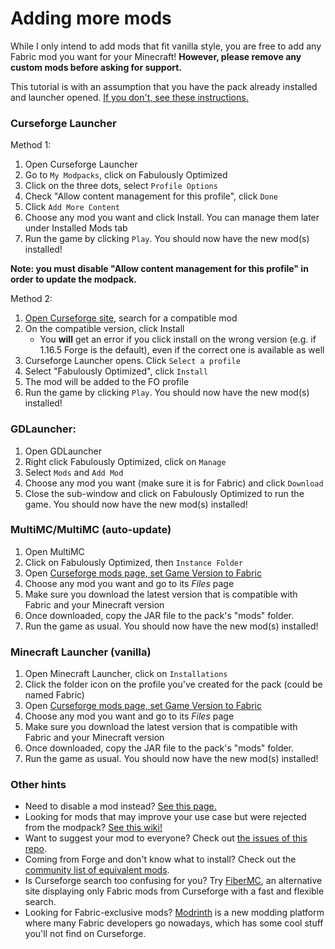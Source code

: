 # Adding more mods

While I only intend to add mods that fit vanilla style, you are free to add any Fabric mod you want for your Minecraft! **However, please remove any custom mods before asking for support.**

This tutorial is with an assumption that you have the pack already installed and launcher opened. [If you don't, see these instructions.](install-instructions.md)

### Curseforge Launcher

Method 1:

1. Open Curseforge Launcher
2. Go to `My Modpacks`, click on Fabulously Optimized
3. Click on the three dots, select `Profile Options`
4. Check "Allow content management for this profile", click `Done`
5. Click `Add More Content`
6. Choose any mod you want and click Install. You can manage them later under Installed Mods tab
7. Run the game by clicking `Play`. You should now have the new mod(s) installed!

**Note: you must disable "Allow content management for this profile" in order to update the modpack.**

Method 2:

1. [Open Curseforge site](https://www.curseforge.com/minecraft/mc-mods?filter-game-version=2020709689%3A7499\&filter-sort=4), search for a compatible mod
2. On the compatible version, click Install
   * You **will** get an error if you click install on the wrong version (e.g. if 1.16.5 Forge is the default), even if the correct one is available as well
3. Curseforge Launcher opens. Click `Select a profile`
4. Select "Fabulously Optimized", click `Install`
5. The mod will be added to the FO profile
6. Run the game by clicking `Play`. You should now have the new mod(s) installed!

### GDLauncher:

1. Open GDLauncher
2. Right click Fabulously Optimized, click on `Manage`
3. Select `Mods` and `Add Mod`
4. Choose any mod you want (make sure it is for Fabric) and click `Download`
5. Close the sub-window and click on Fabulously Optimized to run the game. You should now have the new mod(s) installed!

### MultiMC/MultiMC (auto-update)

1. Open MultiMC
2. Click on Fabulously Optimized, then `Instance Folder`
3. Open [Curseforge mods page, set Game Version to Fabric](https://www.curseforge.com/minecraft/mc-mods?filter-game-version=2020709689:7499)
4. Choose any mod you want and go to its _Files_ page
5. Make sure you download the latest version that is compatible with Fabric and your Minecraft version
6. Once downloaded, copy the JAR file to the pack's "mods" folder.
7. Run the game as usual. You should now have the new mod(s) installed!

### Minecraft Launcher (vanilla)

1. Open Minecraft Launcher, click on `Installations`
2. Click the folder icon on the profile you've created for the pack (could be named Fabric)
3. Open [Curseforge mods page, set Game Version to Fabric](https://www.curseforge.com/minecraft/mc-mods?filter-game-version=2020709689:7499)
4. Choose any mod you want and go to its _Files_ page
5. Make sure you download the latest version that is compatible with Fabric and your Minecraft version
6. Once downloaded, copy the JAR file to the pack's "mods" folder.
7. Run the game as usual. You should now have the new mod(s) installed!

### Other hints

* Need to disable a mod instead? [See this page.](disabling-mods.md)
* Looking for mods that may improve your use case but were rejected from the modpack? [See this wiki!](https://github.com/Fabulously-Optimized/fabulously-optimized/issues?q=is%3Aissue+label%3Arejected+is%3Aclosed+label%3Amod)
* Want to suggest your mod to everyone? Check out [the issues of this repo](https://github.com/Fabulously-Optimized/fabulously-optimized/issues).
* Coming from Forge and don't know what to install? Check out the [community list of equivalent mods](https://gist.github.com/TrueCP6/4853f15015b210fd3b1e210e9e485f83#file-forge-to-fabric-ports-md).
* Is Curseforge search too confusing for you? Try [FiberMC](https://fibermc.com), an alternative site displaying only Fabric mods from Curseforge with a fast and flexible search.
* Looking for Fabric-exclusive mods? [Modrinth](https://modrinth.com/mods?q=\&f=categories%3Afabric) is a new modding platform where many Fabric developers go nowadays, which has some cool stuff you'll not find on Curseforge.
